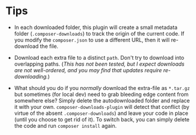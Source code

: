 # Tips

* In each downloaded folder, this plugin will create a small metadata folder (`.composer-downloads`) to track the origin of the current code. If you modify the `composer.json` to use a different URL, then it will re-download the file.

* Download each extra file to a distinct `path`. Don't try to download into overlapping paths. (*This has not been tested, but I expect downloads are not well-ordered, and you may find that updates require re-downloading.*)

* What should you do if you *normally* download the extra-file as `*.tar.gz` but sometimes (for local dev) need to grab bleeding edge content from somewhere else?  Simply delete the autodownloaded folder and replace it with your own.  `composer-downloads-plugin` will detect that conflict (by virtue of the absent `.composer-downloads`) and leave your code in place (until you choose to get rid of it). To switch back, you can simply delete the code and run `composer install` again.

